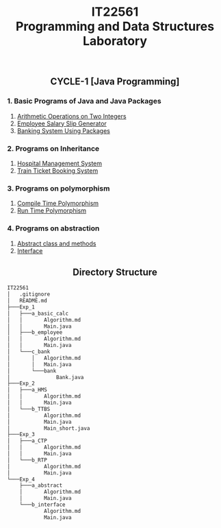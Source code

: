<h1 align="center">IT22561 <br> Programming and Data Structures Laboratory</h1>
<br>
<h2 align="center">CYCLE-1 [Java Programming]</h2>

### 1. Basic Programs of Java and Java Packages

1. [Arithmetic Operations on Two Integers](Exp_1/a_basic_calc)
2. [Employee Salary Slip Generator](Exp_1/b_employee)
3. [Banking System Using Packages](Exp_1/c_bank)

### 2. Programs on Inheritance
1. [Hospital Management System](Exp_2/a_HMS)
2. [Train Ticket Booking System](Exp_2/b_TTBS)

### 3. Programs on polymorphism
1. [Compile Time Polymorphism](Exp_3/a_CTP)
2. [Run Time Polymorphism](Exp_3/b_RTP)

### 4. Programs on abstraction
1. [Abstract class and methods](Exp_4/a_abstract)
2. [Interface](Exp_4/b_interface)


<h2 align="center">Directory Structure</h2>

```bash
IT22561
│   .gitignore
│   README.md
├───Exp_1
│   ├───a_basic_calc
│   │       Algorithm.md
│   │       Main.java
│   ├───b_employee
│   │       Algorithm.md
│   │       Main.java
│   └───c_bank
│       │   Algorithm.md
│       │   Main.java
│       └───bank
│               Bank.java
├───Exp_2
│   ├───a_HMS
│   │       Algorithm.md
│   │       Main.java
│   └───b_TTBS
│           Algorithm.md
│           Main.java
│           Main_short.java
├───Exp_3
│   ├───a_CTP
│   │       Algorithm.md
│   │       Main.java
│   └───b_RTP
│           Algorithm.md
│           Main.java
└───Exp_4
    ├───a_abstract
    │       Algorithm.md
    │       Main.java
    └───b_interface
            Algorithm.md
            Main.java
```